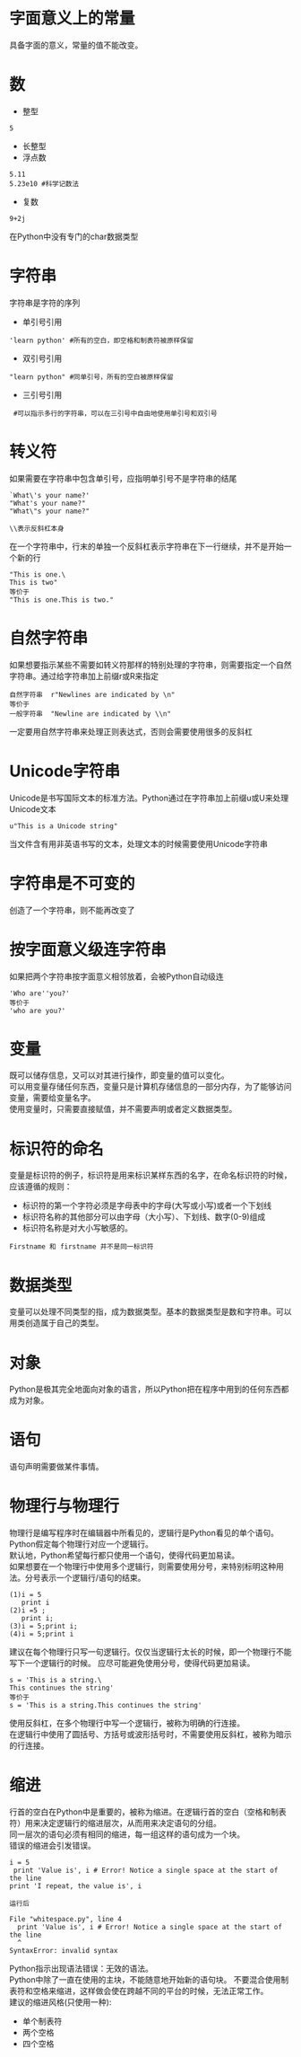 # 字面意义上的常量
具备字面的意义，常量的值不能改变。
# 数
* 整型
```
5
```
* 长整型
* 浮点数
```
5.11
5.23e10 #科学记数法
```
* 复数
```
9+2j
```
在Python中没有专门的char数据类型
# 字符串
字符串是字符的序列
* 单引号引用
```
'learn python' #所有的空白，即空格和制表符被原样保留
```
* 双引号引用
```
"learn python" #同单引号，所有的空白被原样保留
```
* 三引号引用
```
 #可以指示多行的字符串，可以在三引号中自由地使用单引号和双引号
```
# 转义符
如果需要在字符串中包含单引号，应指明单引号不是字符串的结尾
```
`What\'s your name?'
"What's your name?"
"What\"s your name?"

\\表示反斜杠本身
```
在一个字符串中，行末的单独一个反斜杠表示字符串在下一行继续，并不是开始一个新的行
```
"This is one.\
This is two"
等价于
"This is one.This is two."
```
# 自然字符串
如果想要指示某些不需要如转义符那样的特别处理的字符串，则需要指定一个自然字符串。通过给字符串加上前缀r或R来指定
```
自然字符串  r"Newlines are indicated by \n"
等价于
一般字符串  "Newline are indicated by \\n"

```
一定要用自然字符串来处理正则表达式，否则会需要使用很多的反斜杠
# Unicode字符串
Unicode是书写国际文本的标准方法。Python通过在字符串加上前缀u或U来处理Unicode文本
```
u"This is a Unicode string"
```
当文件含有用非英语书写的文本，处理文本的时候需要使用Unicode字符串
# 字符串是不可变的
创造了一个字符串，则不能再改变了
# 按字面意义级连字符串
如果把两个字符串按字面意义相邻放着，会被Python自动级连
```
'Who are''you?'
等价于
'who are you?'
```
# 变量
既可以储存信息，又可以对其进行操作，即变量的值可以变化。  
可以用变量存储任何东西，变量只是计算机存储信息的一部分内存，为了能够访问变量，需要给变量名字。  
使用变量时，只需要直接赋值，并不需要声明或者定义数据类型。
# 标识符的命名
变量是标识符的例子，标识符是用来标识某样东西的名字，在命名标识符的时候，应该遵循的规则：
* 标识符的第一个字符必须是字母表中的字母(大写或小写)或者一个下划线
* 标识符名称的其他部分可以由字母（大小写）、下划线、数字(0-9)组成
* 标识符名称是对大小写敏感的。
```
Firstname 和 firstname 并不是同一标识符
```
# 数据类型
变量可以处理不同类型的指，成为数据类型。基本的数据类型是数和字符串。可以用类创造属于自己的类型。
# 对象
Python是极其完全地面向对象的语言，所以Python把在程序中用到的任何东西都成为对象。
# 语句
语句声明需要做某件事情。
# 物理行与物理行
物理行是编写程序时在编辑器中所看见的，逻辑行是Python看见的单个语句。Python假定每个物理行对应一个逻辑行。  
默认地，Python希望每行都只使用一个语句，使得代码更加易读。  
如果想要在一个物理行中使用多个逻辑行，则需要使用分号，来特别标明这种用法。分号表示一个逻辑行/语句的结束。
```
(1)i = 5
   print i
(2)i =5 ;
   print i;
(3)i = 5;print i;
(4)i = 5;print i
```
建议在每个物理行只写一句逻辑行。仅仅当逻辑行太长的时候，即一个物理行不能写下一个逻辑行的时候。
应尽可能避免使用分号，使得代码更加易读。
```
s = 'This is a string.\
This continues the string'
等价于
s = 'This is a string.This continues the string'
```
使用反斜杠，在多个物理行中写一个逻辑行，被称为明确的行连接。  
在逻辑行中使用了圆括号、方括号或波形括号时，不需要使用反斜杠，被称为暗示的行连接。
# 缩进
行首的空白在Python中是重要的，被称为缩进。在逻辑行首的空白（空格和制表符）用来决定逻辑行的缩进层次，从而用来决定语句的分组。  
同一层次的语句必须有相同的缩进，每一组这样的语句成为一个块。  
错误的缩进会引发错误。
```
i = 5
 print 'Value is', i # Error! Notice a single space at the start of the line
print 'I repeat, the value is', i

运行后

File "whitespace.py", line 4
  print 'Value is', i # Error! Notice a single space at the start of the line
  ^
SyntaxError: invalid syntax
```
Python指示出现语法错误：无效的语法。  
Python中除了一直在使用的主块，不能随意地开始新的语句块。
不要混合使用制表符和空格来缩进，这样做会使在跨越不同的平台的时候，无法正常工作。  
建议的缩进风格(只使用一种):
* 单个制表符
* 两个空格
* 四个空格